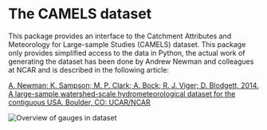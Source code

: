 # The CAMELS dataset

This package provides an interface to the Catchment Attributes and Meteorology
for Large-sample Studies (CAMELS) dataset. This package only provides simplified
access to the data in Python, the actual work of generating the dataset has been
done by Andrew Newman and colleagues  at NCAR and is described in the following
article:

[A. Newman; K. Sampson; M. P. Clark; A. Bock; R. J. Viger; D. Blodgett, 2014. A
large-sample watershed-scale hydrometeorological dataset for the contiguous USA.
Boulder, CO: UCAR/NCAR](https://dx.doi.org/10.5065/D6MW2F4D)

![Overview of gauges in dataset](misc/overview.png)
